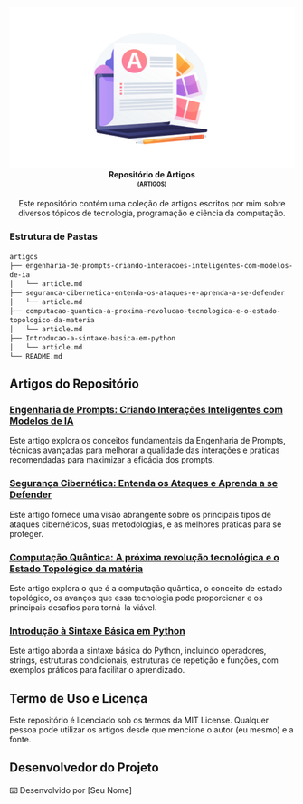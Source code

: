 <p align="center"> 
  <img src="./assets/articles-logo.png" alt="Artigos"/> 
  <br /> 
  <b>Repositório de Artigos</b> 
  <br /> 
  <sub><sup><b>(ARTIGOS)</b></sup></sub> 
  <br /> 
</p> 

<p align="center"> 
  Este repositório contém uma coleção de artigos escritos por mim sobre diversos tópicos de tecnologia, programação e ciência da computação. 
  <br /> 
</p>

### Estrutura de Pastas

```
artigos
├── engenharia-de-prompts-criando-interacoes-inteligentes-com-modelos-de-ia
│   └── article.md
├── seguranca-cibernetica-entenda-os-ataques-e-aprenda-a-se-defender
│   └── article.md
├── computacao-quantica-a-proxima-revolucao-tecnologica-e-o-estado-topologico-da-materia
│   └── article.md
├── Introducao-a-sintaxe-basica-em-python
│   └── article.md
└── README.md
```

## Artigos do Repositório

### [Engenharia de Prompts: Criando Interações Inteligentes com Modelos de IA](./engenharia-de-prompts-criando-interacoes-inteligentes-com-modelos-de-ia/article.md)
Este artigo explora os conceitos fundamentais da Engenharia de Prompts, técnicas avançadas para melhorar a qualidade das interações e práticas recomendadas para maximizar a eficácia dos prompts.

### [Segurança Cibernética: Entenda os Ataques e Aprenda a se Defender](./seguranca-cibernetica-entenda-os-ataques-e-aprenda-a-se-defender/article.md)
Este artigo fornece uma visão abrangente sobre os principais tipos de ataques cibernéticos, suas metodologias, e as melhores práticas para se proteger.

### [Computação Quântica: A próxima revolução tecnológica e o Estado Topológico da matéria](./computacao-quantica-a-proxima-revolucao-tecnologica-e-o-estado-topologico-da-materia/article.md)
Este artigo explora o que é a computação quântica, o conceito de estado topológico, os avanços que essa tecnologia pode proporcionar e os principais desafios para torná-la viável.

### [Introdução à Sintaxe Básica em Python](./Introducao-a-sintaxe-basica-em-python/article.md)
Este artigo aborda a sintaxe básica do Python, incluindo operadores, strings, estruturas condicionais, estruturas de repetição e funções, com exemplos práticos para facilitar o aprendizado.

## Termo de Uso e Licença
Este repositório é licenciado sob os termos da MIT License. Qualquer pessoa pode utilizar os artigos desde que mencione o autor (eu mesmo) e a fonte.

## Desenvolvedor do Projeto
⌨️ Desenvolvido por [Seu Nome]
